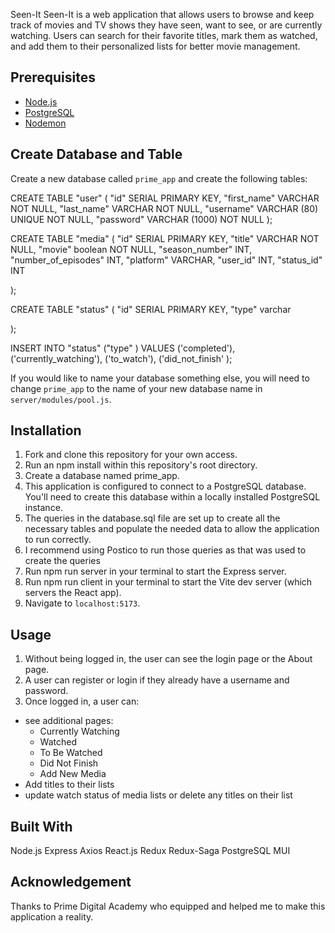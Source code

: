 Seen-It
Seen-It is a web application that allows users to browse and keep track of movies and TV shows they have seen, want to see, or are currently watching. Users can search for their favorite titles, mark them as watched, and add them to their personalized lists for better movie management.


## Prerequisites

- [Node.js](https://nodejs.org/en)
- [PostgreSQL](https://www.postgresql.org)
- [Nodemon](https://nodemon.io)

## Create Database and Table

Create a new database called `prime_app` and create the following tables:

CREATE TABLE "user" (
    "id" SERIAL PRIMARY KEY,
    "first_name" VARCHAR NOT NULL,
    "last_name" VARCHAR NOT NULL,
    "username" VARCHAR (80) UNIQUE NOT NULL,
    "password" VARCHAR (1000) NOT NULL
);
 
 CREATE TABLE "media" (
    "id" SERIAL PRIMARY KEY,
    "title" VARCHAR NOT NULL,
    "movie" boolean NOT NULL,
    "season_number" INT,
    "number_of_episodes" INT,
    "platform" VARCHAR,
    "user_id" INT,
    "status_id" INT
   
);


 CREATE TABLE "status" (
    "id" SERIAL PRIMARY KEY,
    "type" varchar
   
);

INSERT INTO "status" ("type" )
VALUES
  ('completed'),
  ('currently_watching'),
  ('to_watch'),
  ('did_not_finish'
  );
  

If you would like to name your database something else, you will need to change `prime_app` to the name of your new database name in `server/modules/pool.js`.

## Installation
1. Fork and clone this repository for your own access.
2. Run an npm install within this repository's root directory.
3. Create a database named prime_app.
4. This application is configured to connect to a PostgreSQL database. You'll need to create this database within a locally installed PostgreSQL instance.
5. The queries in the database.sql file are set up to create all the necessary tables and populate the needed data to allow the application to run correctly.
6. I recommend using Postico to run those queries as that was used to create the queries
7. Run npm run server in your terminal to start the Express server.
8. Run npm run client in your terminal to start the Vite dev server (which servers the React app).
9. Navigate to `localhost:5173`.


## Usage
1. Without being logged in, the user can see the login page or the About page.
2. A user can register or login if they already have a username and password.
3. Once logged in, a user can:
  - see additional pages: 
    - Currently Watching
    - Watched
    - To Be Watched
    - Did Not Finish 
    - Add New Media
  - Add titles to their lists
  - update watch status of media lists or delete any titles on their list


## Built With
Node.js
Express
Axios
React.js
Redux
Redux-Saga
PostgreSQL
MUI

## Acknowledgement
Thanks to Prime Digital Academy who equipped and helped me to make this application a reality.


